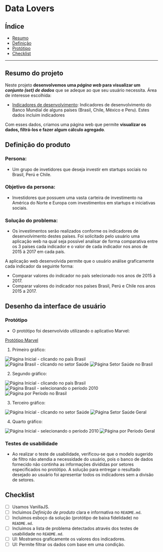 # Data Lovers

## Índice

* [Resumo](#resumo-do-projeto)
* [Definição](#definição-do-produto)
* [Protótipo](#desenho-da-interface-de-usuário)
* [Checklist](#checklist)

***


## Resumo do projeto

Neste projeto **desenvolvemos uma _página web_ para visualizar um
_conjunto (set) de dados_** que se adeque ao que seu usuário necessita.
Área de interesse escolhida:

* [Indicadores de desenvolvimento](src/data/worldbank/worldbank.json):
  Indicadores de desenvolvimento do Banco Mundial de alguns países (Brasil, Chile, México e Peru). Estes dados incluim indicadores

Com esses dados, criamos uma página web que permite **visualizar os dados,
filtrá-los e fazer algum cálculo agregado**. 


## Definição do produto

### Persona:
- Um grupo de invetidores que deseja investir em startups sociais no Brasil, Perú e Chile.

### Objetivo da persona:
- Investidores que possuem uma vasta carteira de investimento na América do Norte e Europa com investimentos em startups e iniciativas sociais.

### Solução do problema:
- Os investimentos serão realizados conforme os indicadores de desenvolvimento destes países. Foi solicitado pelo usuário uma aplicação web na qual seja possível analisar de forma comparativa entre os 3 países cada indicador e o valor de cada indicador nos anos de 2015 à 2017 em cada país.

A aplicação web desenvolvida permite que o usuário análise graficamente cada indicador 
da seguinte forma:

* Comparar valores do indicador no país selecionado nos anos de 2015 à 2017.
* Comparar valores do indicador nos países Brasil, Perú e Chile nos anos 2015 a 2017.


## Desenho da interface de usuário

### Protótipo

- O protótipo foi desenvolvido utilizando o aplicativo Marvel:

[Protótipo Marvel](https://marvelapp.com/4f85cje/screen/53773929)

1. Primeiro gráfico:

![Página Inicial - clicando no país Brasil](src/img/inicial1.jpg)
![Página Brasil - clicando no setor `Saúde`](src/img/brasil1.jpg)
![Página Setor Saúde no Brasil](src/img/indicador_por_pais.jpg)

2. Segundo gráfico:

![Página Inicial - clicando no país `Brasil`](src/img/inicial_1.jpg)
![Página Brasil - selecionando o período `2010`](src/img/brasil_2.jpg)
![Página por Período no Brasil](src/img/indicadores_pais_por_ano.jpg)

3. Terceiro gráfico:

![Página Inicial - clicando no setor `Saúde`](src/img/inicial_2.jpg)
![Página Setor Saúde Geral](src/img/indicador_de_todos_os_paises.jpg)

4. Quarto gráfico:

![Página Inicial - selecionando o período `2010`](src/img/inicial_3.jpg)
![Página por Período Geral](src/img/indicador_de_todos_os_paises_por_ano.jpg)

### Testes de usabilidade

- Ao realizar o teste de usabilidade, verificou-se que o modelo sugerido de filtro não atendia a necessidade do usuário, pois o banco de dados fornecido não continha as informações divididas por setores especificados no protótipo. A solução para entregar o resultado desejado ao usuário foi apresentar todos os indicadores sem a divisão de setores.

## Checklist

* [ ] Usamos VanillaJS.
* [ ] Incluimos _Definição de produto_ clara e informativa no `README.md`.
* [ ] Incluimos esboço da solução (protótipo de baixa fidelidade) no `README.md`.
* [ ] Incluimos a lista de problema detectados através dos testes de usabilidade
  no `README.md`.
* [ ] UI: Mostramos graficamente os valores dos indicadores.
* [ ] UI: Permite filtrar os dados com base em uma condição.